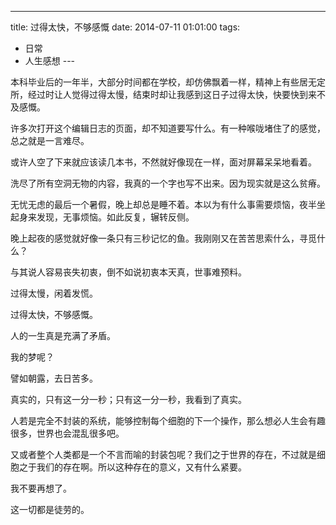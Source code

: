 
---
title: 过得太快，不够感慨
date: 2014-07-11 01:01:00
tags:
  - 日常
  - 人生感想
---​

本科毕业后的一年半，大部分时间都在学校，却仿佛飘着一样，精神上有些居无定所，经过时让人觉得过得太慢，结束时却让我感到这日子过得太快，快要快到来不及感慨。

<!--more-->

许多次打开这个编辑日志的页面，却不知道要写什么。有一种喉咙堵住了的感觉，总之就是一言难尽。

或许人空了下来就应该读几本书，不然就好像现在一样，面对屏幕呆呆地看着。

洗尽了所有空洞无物的内容，我真的一个字也写不出来。因为现实就是这么贫瘠。

无忧无虑的最后一个暑假，晚上却总是睡不着。本以为有什么事需要烦恼，夜半坐起身来发现，无事烦恼。如此反复，辗转反侧。

晚上起夜的感觉就好像一条只有三秒记忆的鱼。我刚刚又在苦苦思索什么，寻觅什么？

与其说人容易丧失初衷，倒不如说初衷本天真，世事难预料。

过得太慢，闲着发慌。

过得太快，不够感慨。

人的一生真是充满了矛盾。

我的梦呢？

譬如朝露，去日苦多。

真实的，只有这一分一秒；只有这一分一秒，我看到了真实。

人若是完全不封装的系统，能够控制每个细胞的下一个操作，那么想必人生会有趣很多，世界也会混乱很多吧。

又或者整个人类都是一个不言而喻的封装包呢？我们之于世界的存在，不过就是细胞之于我们的存在啊。所以这种存在的意义，又有什么紧要。

我不要再想了。

这一切都是徒劳的。
